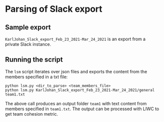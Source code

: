 # Parsing of Slack export

## Sample export

`KarlJohan_Slack_export_Feb_23_2021-Mar_24_2021` is an export from a private Slack instance.

## Running the script

The `lsm` script iterates over json files and exports the content from the members specified in a txt file:
```
python lsm.py <dir_to_parse> <team_members_file>
python lsm.py KarlJohan_Slack_export_Feb_23_2021-Mar_24_2021/general team1.txt
```

The above call produces an output folder `team1` with text content from members specified in `team1.txt`. The output can be processed with LIWC to get team cohesion metric.
